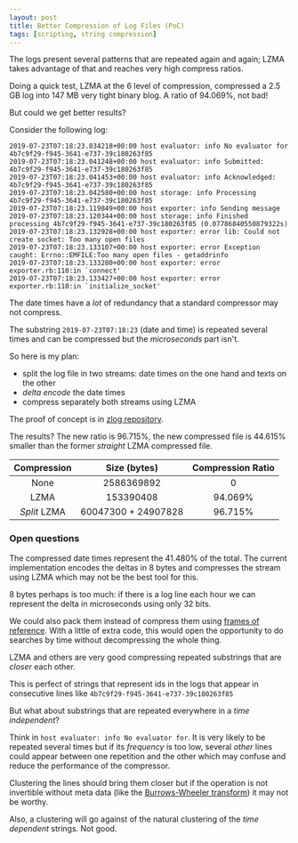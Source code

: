 ```yaml
---
layout: post
title: Better Compression of Log Files (PoC)
tags: [scripting, string compression]
---
```


The logs present several patterns that are repeated again and again;
LZMA takes advantage of that and reaches very high compress ratios.

Doing a quick test, LZMA at the 6 level of compression, compressed
a 2.5 GB log into 147 MB very tight binary blog. A ratio of 94.069%,
not bad!

But could we get better results?
<!--more-->

Consider the following log:

```
2019-07-23T07:18:23.034218+00:00 host evaluator: info No evaluator for 4b7c9f29-f945-3641-e737-39c180263f85
2019-07-23T07:18:23.041248+00:00 host evaluator: info Submitted: 4b7c9f29-f945-3641-e737-39c180263f85
2019-07-23T07:18:23.041453+00:00 host evaluator: info Acknowledged: 4b7c9f29-f945-3641-e737-39c180263f85
2019-07-23T07:18:23.042580+00:00 host storage: info Processing 4b7c9f29-f945-3641-e737-39c180263f85
2019-07-23T07:18:23.119849+00:00 host exporter: info Sending message
2019-07-23T07:18:23.120344+00:00 host storage: info Finished processing 4b7c9f29-f945-3641-e737-39c180263f85 (0.07786840550879322s)
2019-07-23T07:18:23.132928+00:00 host exporter: error lib: Could not create socket: Too many open files
2019-07-23T07:18:23.133107+00:00 host exporter: error Exception caught: Errno::EMFILE:Too many open files - getaddrinfo
2019-07-23T07:18:23.133280+00:00 host exporter: error exporter.rb:110:in `connect'
2019-07-23T07:18:23.133427+00:00 host exporter: error exporter.rb:110:in `initialize_socket'
```

The date times have a *lot* of redundancy that a standard compressor may
not compress.

The substring ``2019-07-23T07:18:23`` (date and time) is repeated
several times and can be compressed but the *microseconds* part isn't.

So here is my plan:
 - split the log file in two streams: date times on the one hand and texts
on the other
 - *delta encode* the date times
 - compress separately both streams using LZMA

The proof of concept is in [zlog repository](https://github.com/eldipa/zlog).

The results? The new ratio is 96.715%, the new compressed file is 44.615%
smaller than the former *straight* LZMA compressed file.

Compression  |  Size (bytes)        |   Compression Ratio
   :---:     |  :---:               |   :---:
None         | 2586369892           |   0
LZMA         | 153390408            |   94.069%
*Split* LZMA | 60047300 + 24907828  |   96.715%


### Open questions

The compressed date times represent the 41.480% of the total. The current
implementation encodes the deltas in 8 bytes and compresses the stream
using LZMA which may not be the best tool for this.

8 bytes perhaps is too much: if there is a log line each hour we can
represent the delta in microseconds using only 32 bits.

We could also pack them instead of compress them using
[frames of reference](https://github.com/lemire/FrameOfReference).
With a little of extra code, this would open the opportunity to
do searches by time without decompressing the whole thing.

LZMA and others are very good compressing repeated substrings
that are *closer* each other.

This is perfect of strings that represent ids in the logs
that appear in consecutive lines like
``4b7c9f29-f945-3641-e737-39c180263f85``

But what about substrings that are repeated everywhere in
a *time independent*?

Think in ``host evaluator: info No evaluator for``. It is very
likely to be repeated several times but if its *frequency* is
too low, several *other* lines could appear between one repetition
and the other which may confuse and reduce the performance
of the compressor.

Clustering the lines should bring them closer but if the operation
is not invertible without meta data (like the
[Burrows-Wheeler transform](https://en.wikipedia.org/wiki/Burrows%E2%80%93Wheeler_transform))
it may not be worthy.

Also, a clustering will go against of the
natural clustering of the *time dependent* strings. Not good.
